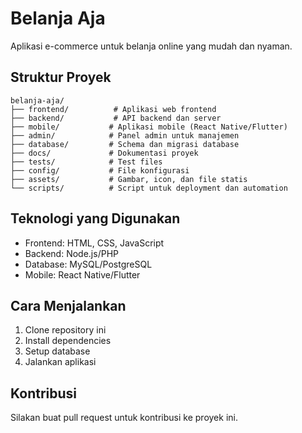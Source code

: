 # Belanja Aja

Aplikasi e-commerce untuk belanja online yang mudah dan nyaman.

## Struktur Proyek

```
belanja-aja/
├── frontend/          # Aplikasi web frontend
├── backend/           # API backend dan server
├── mobile/           # Aplikasi mobile (React Native/Flutter)
├── admin/            # Panel admin untuk manajemen
├── database/         # Schema dan migrasi database
├── docs/             # Dokumentasi proyek
├── tests/            # Test files
├── config/           # File konfigurasi
├── assets/           # Gambar, icon, dan file statis
└── scripts/          # Script untuk deployment dan automation
```

## Teknologi yang Digunakan

- Frontend: HTML, CSS, JavaScript
- Backend: Node.js/PHP
- Database: MySQL/PostgreSQL
- Mobile: React Native/Flutter

## Cara Menjalankan

1. Clone repository ini
2. Install dependencies
3. Setup database
4. Jalankan aplikasi

## Kontribusi

Silakan buat pull request untuk kontribusi ke proyek ini.
